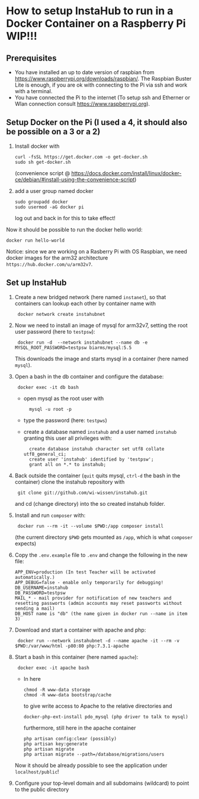 How to setup InstaHub to run in a Docker Container on a Raspberry Pi WIP!!!
====================================================================

Prerequisites
-------------
* You have installed an up to date version of raspbian from https://www.raspberrypi.org/downloads/raspbian/.
  The Raspbian Buster Lite is enough, if you are ok with connecting to the Pi via ssh and work with a terminal. 
* You have connected the Pi to the internet (To setup ssh and Etherner or Wlan connection consult https://www.raspberrypi.org).

Setup Docker on the Pi (I used a 4, it should also be possible on a 3 or a 2)
-----------------------------------------------------------------------------
1. Install docker with

       curl -fsSL https://get.docker.com -o get-docker.sh
       sudo sh get-docker.sh
       
   (convenience script @ https://docs.docker.com/install/linux/docker-ce/debian/#install-using-the-convenience-script)
   
2. add a user group named docker 

       sudo groupadd docker    
       sudo usermod -aG docker pi

   log out and back in for this to take effect!  
   
Now it should be possible to run the docker hello world:

    docker run hello-world

Notice: since we are working on a Rasberry Pi with OS Raspbian, we need docker images for the arm32 architecture `https://hub.docker.com/u/arm32v7`.

Set up InstaHub
---------------

1. Create a new bridged network (here named `instanet`), so that containers can lookup each other by container name with

        docker network create instahubnet

2. Now we need to install an image of mysql for arm32v7, setting the root user password (here to `testpsw`):

        docker run -d  --network instahubnet --name db -e MYSQL_ROOT_PASSWORD=testpsw biarms/mysql:5.5
        
   This downloads the image and starts mysql in a container (here named `mysql`).

3. Open a bash in the db container and configure the database:

        docker exec -it db bash       
        
    * open mysql as the root user with
  
            mysql -u root -p
        
    * type the password (here: `testpws`)
  
    * create a database named `instahub` and a user named `instahub` granting this user all privileges with:
  
            create database instahub character set utf8 collate utf8_general_ci;
            create user 'instahub' identified by 'testpsw';
            grant all on *.* to instahub;

4. Back outside the container (`quit` quits mysql, `ctrl-d` the bash in the container) clone the instahub repository with
  
        git clone git://github.com/wi-wissen/instahub.git
    
   and cd (change directory) into the so created instahub folder.
  
5. Install and run `composer` with:

        docker run --rm -it --volume $PWD:/app composer install
  
   (the current directory `$PWD` gets mounted as `/app`, which is what `composer` expects)
  
6. Copy the `.env.example` file to `.env` and change the following in the new file:

       APP_ENV=production (In test Teacher will be activated automatically.)
       APP_DEBUG=false - enable only temporarily for debugging!
       DB_USERNAME=instahub
       DB_PASSWORD=testpsw
       MAIL_* - mail provider for notification of new teachers and resetting passworts (admin accounts may reset passworts without sending a mail)
       DB_HOST name is "db" (the name given in docker run --name in item 3)
       
7. Download and start a container with apache and php:

        docker run --network instahubnet -d --name apache -it --rm -v $PWD:/var/www/html -p80:80 php:7.3.1-apache

8. Start a bash in this container (here named `apache`):

        docker exec -it apache bash
       
    * In here
  
          chmod -R www-data storage
          chmod -R www-data bootstrap/cache
        
      to give write access to Apache to the relative directories and
    
          docker-php-ext-install pdo_mysql (php driver to talk to mysql)
        
      furthermore, still here in the apache container
    
          php artisan config:clear (possibly)
          php artisan key:generate
          php artisan migrate
          php artisan migrate --path=/database/migrations/users
       
   Now it should be already possible to see the application under `localhost/public`!
    
9. Configure your top-level domain and all subdomains (wildcard) to point to the public directory <TODO how precisely>

  
